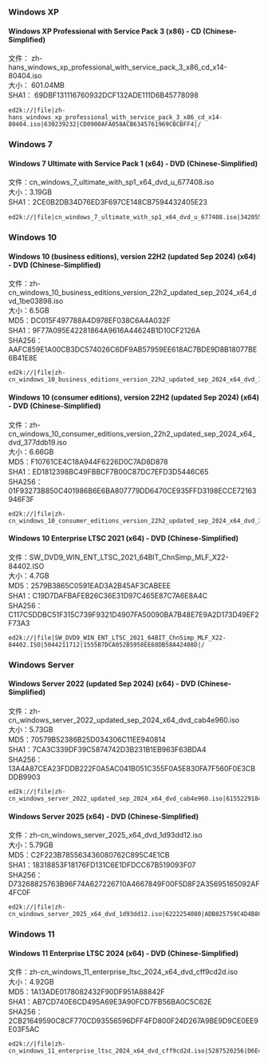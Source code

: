 ### Windows XP
#### Windows XP Professional with Service Pack 3 (x86) - CD (Chinese-Simplified)  
文件： zh-hans_windows_xp_professional_with_service_pack_3_x86_cd_x14-80404.iso  
大小： 601.04MB  
SHA1： 69DBF131116760932DCF132ADE111D6B45778098  
~~~
ed2k://|file|zh-hans_windows_xp_professional_with_service_pack_3_x86_cd_x14-80404.iso|630239232|CD0900AFA058ACB6345761969CBCBFF4|/
~~~

### Windows 7  
#### Windows 7 Ultimate with Service Pack 1 (x64) - DVD (Chinese-Simplified)  
文件：cn_windows_7_ultimate_with_sp1_x64_dvd_u_677408.iso  
大小：3.19GB  
SHA1：2CE0B2DB34D76ED3F697CE148CB7594432405E23  
~~~
ed2k://|file|cn_windows_7_ultimate_with_sp1_x64_dvd_u_677408.iso|3420557312|B58548681854236C7939003B583A8078|/
~~~

### Windows 10
#### Windows 10 (business editions), version 22H2 (updated Sep 2024) (x64) - DVD (Chinese-Simplified)
文件：zh-cn_windows_10_business_editions_version_22h2_updated_sep_2024_x64_dvd_1be03898.iso  
大小：6.5GB  
MD5：DC015F497788A4D978EF038C6A4A032F  
SHA1：9F77A095E42281864A9616A44624B1D10CF2126A  
SHA256：AAFC859E1A00CB3DC574026C6DF9AB57959EE618AC7BDE9D8B18077BE6B41E8E
~~~
ed2k://|file|zh-cn_windows_10_business_editions_version_22h2_updated_sep_2024_x64_dvd_1be03898.iso|6979913728|3A3FFE4A6C0478EBDF766793662B1EC9|/
~~~

#### Windows 10 (consumer editions), version 22H2 (updated Sep 2024) (x64) - DVD (Chinese-Simplified)
文件：zh-cn_windows_10_consumer_editions_version_22h2_updated_sep_2024_x64_dvd_377ddb19.iso  
大小：6.66GB  
MD5：F10761CE4C18A944F6226D0C7AD8D878  
SHA1：ED1812398BC49FBBCF7B00C87DC7EFD3D5446C65  
SHA256：01F93273B850C401986B6E6BA807779DD6470CE935FFD3198ECCE72163946F3F
```
ed2k://|file|zh-cn_windows_10_consumer_editions_version_22h2_updated_sep_2024_x64_dvd_377ddb19.iso|7155963904|0EBF12D59A9EFAC793FA9C61D9B1B270|/
```

#### Windows 10 Enterprise LTSC 2021 (x64) - DVD (Chinese-Simplified)
文件：SW_DVD9_WIN_ENT_LTSC_2021_64BIT_ChnSimp_MLF_X22-84402.ISO  
大小：4.7GB  
MD5：2579B3865C0591EAD3A2B45AF3CABEEE  
SHA1：C19D7DAFBAFEB26C36E31D97C465E87C7A6E8A4C  
SHA256：C117C5DDBC51F315C739F9321D4907FA50090BA7B48E7E9A2D173D49EF2F73A3
```
ed2k://|file|SW_DVD9_WIN_ENT_LTSC_2021_64BIT_ChnSimp_MLF_X22-84402.ISO|5044211712|1555B7DCA052B5958EE68DB58A42408D|/
```
### Windows Server
#### Windows Server 2022 (updated Sep 2024) (x64) - DVD (Chinese-Simplified)
文件：zh-cn_windows_server_2022_updated_sep_2024_x64_dvd_cab4e960.iso  
大小：5.73GB  
MD5：70579B52386B25D034306C11EE940814  
SHA1：7CA3C339DF39C5874742D3B231B1EB963F63BDA4  
SHA256：13A4A87CEA23FDDB222F0A5AC041B051C355F0A5E830FA7F560F0E3CBDDB9903
```
ed2k://|file|zh-cn_windows_server_2022_updated_sep_2024_x64_dvd_cab4e960.iso|6155229184|3B389D2652259B8BA29E4736E701616A|/
```
#### Windows Server 2025 (x64) - DVD (Chinese-Simplified)
文件：zh-cn_windows_server_2025_x64_dvd_1d93dd12.iso  
大小：5.79GB  
MD5：C2F223B785563436080762C895C4E1CB  
SHA1：18318853F18176FD131C6E1DFDCC67B519093F07  
SHA256：D73268825763B96F74A627226710A4667849F00F5D8F2A35695165092AF4FC0F  
```
ed2k://|file|zh-cn_windows_server_2025_x64_dvd_1d93dd12.iso|6222254080|ADB825759C4D4B8CAADCE106D9C50A73|/
```

### Windows 11
#### Windows 11 Enterprise LTSC 2024 (x64) - DVD (Chinese-Simplified)
文件：zh-cn_windows_11_enterprise_ltsc_2024_x64_dvd_cff9cd2d.iso  
大小：4.92GB  
MD5：1A13ADE0178082432F90DF951A88842F  
SHA1：AB7CD740E6CD495A69E3A90FCD7FB56BA0C5C62E  
SHA256：2CB21649590C8CF770CD93556596DFF4FD800F24D267A9BE9D9CE0EE9E03F5AC
```
ed2k://|file|zh-cn_windows_11_enterprise_ltsc_2024_x64_dvd_cff9cd2d.iso|5287520256|D6E4FE0BA5FD8A2F22FC9C0326481791|/
```
